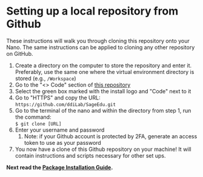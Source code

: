 # Setting up a local repository from Github

These instructions will walk you through cloning this repository onto your Nano. The same instructions can be applied to cloning any other repository on GitHub.

1. Create a directory on the computer to store the repository and enter it. Preferably, use the same one where the virtual environment directory is stored (e.g., `/Workspace`)
2. Go to the "<> Code" section of [this repository](https://github.com/ddiLab/SageEdu)
3. Select the green box marked with the install logo and "Code" next to it
4. Go to "HTTPS" and copy the URL:  
     `https://github.com/ddiLab/SageEdu.git`
5. Go to the terminal of the nano and within the directory from step 1, run the command:  
     `$ git clone [URL]`
6. Enter your username and password
     1. Note: if your Github account is protected by 2FA, generate an access token to use as your password
7. You now have a clone of this Github repository on your machine! It will contain instructions and scripts necessary for other set ups.

**Next read the [Package Installation Guide](https://github.com/ddiLab/SageEdu/blob/main/setup/general/PackageInstallationGuide.md).**

